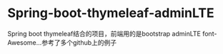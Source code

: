 # Spring-boot-thymeleaf-adminLTE
Spring boot thymeleaf结合的项目，前端用的是bootstrap adminLTE font-Awesome...参考了多个github上的例子
